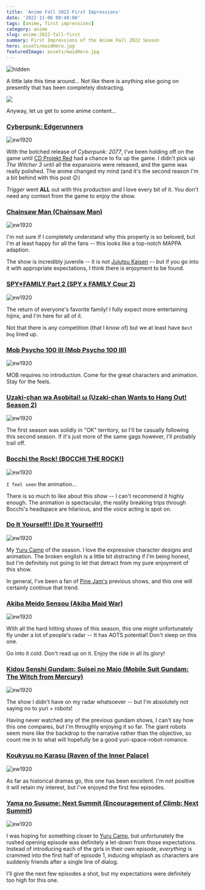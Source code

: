 ```yaml
---
title: 'Anime Fall 2022 First Impressions'
date: '2022-11-06 09:40:00'
tags: [anime, first impressions]
category: anime
slug: anime-2022-fall-first
summary: First Impressions of the Anime Fall 2022 Season
hero: assets/maidHero.jpg
featuredImage: assets/maidHero.jpg
---
```

![](assets/maidHero.jpg "hidden")

A little late this time around... Not like there is anything else going on presently that has been completely distracting.

![](assets/fine.jpg)

Anyway, let us get to some anime content...

### [Cyberpunk: Edgerunners](https://anilist.co/anime/120377)

![](assets/edgerunners.jpg "ew1920")

With the botched release of *Cyberpunk: 2077*, I've been holding off on the game until [CD Projekt Red](https://www.cdprojektred.com/en/) had a chance to fix up the game. I didn't pick up *The Witcher 3* until all the expansions were released, and the game was really polished. The anime changed my mind (and it's the second reason I'm a bit behind with this post 😉)

*Trigger* went **ALL** out with this production and I love every bit of it. You don't need any context from the game to enjoy the show.


### [Chainsaw Man (Chainsaw Man)](https://anilist.co/anime/127230)

![](assets/chainsaw.jpg "ew1920")

I'm not sure if I completely understand why this property is so beloved, but I'm at least happy for all the fans -- this looks like a top-notch MAPPA adaption.

The show is incredibly juvenile -- it is not [Jujutsu Kaisen](https://anilist.co/anime/113415/Jujutsu-Kaisen/) -- but if you go into it with appropriate expectations, I think there is enjoyment to be found.


### [SPY×FAMILY Part 2 (SPY x FAMILY Cour 2)](https://anilist.co/anime/142838)

![](assets/spy.jpg "ew1920")

The return of everyone's favorite family! I fully expect more entertaining hijinx, and I'm here for all of it.

Not that there is any competition (that I know of) but we at least have `Best Dog` lined up.


### [Mob Psycho 100 III (Mob Psycho 100 III)](https://anilist.co/anime/140439)

![](assets/mob.jpg "ew1920")

MOB requires no introduction.  Come for the great characters and animation. Stay for the feels.


### [Uzaki-chan wa Asobitai! ω (Uzaki-chan Wants to Hang Out! Season 2)](https://anilist.co/anime/124395)

![](assets/uzaki.jpg "ew1920")

The first season was solidly in "OK" territory, so I'll be casually following this second season. If it's just more of the same gags however, I'll probably trail off.


### [Bocchi the Rock! (BOCCHI THE ROCK!)](https://anilist.co/anime/130003)

![](assets/bocchi.jpg "ew1920")

`I feel seen` the animation...

There is so much to like about this show -- I can't recommend it highly enough. The animation is spectacular, the reality breaking trips through Bocchi's headspace are hilarious, and the voice acting is spot on.


### [Do It Yourself!! (Do It Yourself!!)](https://anilist.co/anime/131516)

![](assets/diy.jpg "ew1920")

My [Yuru Camp](https://anilist.co/anime/98444) of the season.  I love the expressive character designs and animation. The broken english is a little bit distracting if I'm being honest, but I'm definitely not going to let that detract from my pure enjoyment of this show.

In general, I've been a fan of [Pine Jam's](https://anilist.co/studio/6103) previous shows, and this one will certainly continue that trend.


### [Akiba Meido Sensou (Akiba Maid War)](https://anilist.co/anime/151379)

![](assets/maid.jpg "ew1920")

With all the hard hitting shows of this season, this one might unfortunately fly under a lot of people's radar -- It has AOTS potential! Don't sleep on this one.

Go into it cold.  Don't read up on it. Enjoy the ride in all its glory!


### [Kidou Senshi Gundam: Suisei no Majo (Mobile Suit Gundam: The Witch from Mercury)](https://anilist.co/anime/139274)

![](assets/gundam.jpg "ew1920")

The show I didn't have on my radar whatsoever -- but I'm absolutely not saying no to yuri + robots!

Having never watched any of the previous gundam shows, I can't say how this one compares, but I'm throughly enjoying it so far.  The giant robots seem more like the backdrop to the narrative rather than the objective, so count me in to what will hopefully be a good yuri-space-robot-romance.


### [Koukyuu no Karasu (Raven of the Inner Palace)](https://anilist.co/anime/142701)

![](assets/raven.jpg "ew1920")

As far as historical dramas go, this one has been excellent. I'm not positive it will retain my interest, but I've enjoyed the first few episodes.


### [Yama no Susume: Next Summit (Encouragement of Climb: Next Summit)](https://anilist.co/anime/131182)

![](assets/summit.jpg "ew1920")

I was hoping for something closer to [Yuru Camp](https://anilist.co/anime/98444), but unfortunately the rushed opening episode was definitely a let-down from those expectations. Instead of introducing each of the girls in their own episode, *everything* is crammed into the first half of episode 1, inducing whiplash as characters are suddenly friends after a single line of dialog.

I'll give the next few episodes a shot, but my expectations were definitely too high for this one.

